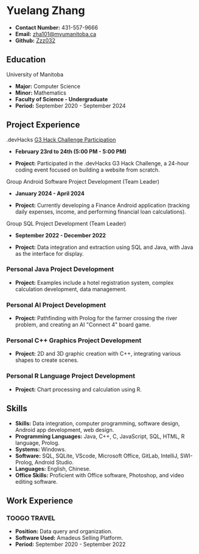 # Yuelang Zhang

- **Contact Number:** 431-557-9666
- **Email:** zha101@myumanitoba.ca
- **Github:** [Zzz032](https://github.com/Zzz032)

## Education

University of Manitoba

- **Major:** Computer Science
- **Minor:** Mathematics
- **Faculty of Science - Undergraduate**
- **Period:** September 2020 - September 2024

## Project Experience

.devHacks [G3 Hack Challenge Participation](https://github.com/devhacks-2024/I-O-Tech-Repository?tab=readme-ov-file)

- **February 23rd to 24th (5:00 PM - 5:00 PM)**

- **Project:** Participated in the .devHacks G3 Hack Challenge, a 24-hour coding event focused on building a website from scratch.

Group Android Software Project Development (Team Leader)

- **January 2024 - April 2024**

- **Project:** Currently developing a Finance Android application (tracking daily expenses, income, and performing financial loan calculations).

Group SQL Project Development (Team Leader)

- **September 2022 - December 2022**

- **Project:** Data integration and extraction using SQL and Java, with Java as the interface for display.

### Personal Java Project Development

- **Project:** Examples include a hotel registration system, complex calculation development, data management.

### Personal AI Project Development

- **Project:** Pathfinding with Prolog for the farmer crossing the river problem, and creating an AI "Connect 4" board game.

### Personal C++ Graphics Project Development

- **Project:** 2D and 3D graphic creation with C++, integrating various shapes to create scenes.

### Personal R Language Project Development

- **Project:** Chart processing and calculation using R.

## Skills

- **Skills:** Data integration, computer programming, software design, Android app development, web design.
- **Programming Languages:** Java, C++, C, JavaScript, SQL, HTML, R language, Prolog.
- **Systems:** Windows.
- **Software:** SQL, SQLite, VScode, Microsoft Office, GitLab, IntelliJ, SWI-Prolog, Android Studio.
- **Languages:** English, Chinese.
- **Office Skills:** Proficient with Office software, Photoshop, and video editing software.

## Work Experience

### TOOGO TRAVEL

- **Position:** Data query and organization.
- **Software Used:** Amadeus Selling Platform.
- **Period:** September 2020 - September 2022
